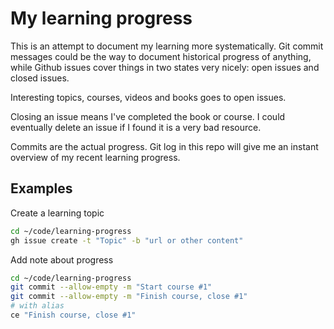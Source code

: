 # My learning progress

This is an attempt to document my learning more systematically. Git commit
messages could be the way to document historical progress of anything, while
Github issues cover things in two states very nicely: open issues and closed
issues.

Interesting topics, courses, videos and books goes to open issues.

Closing an issue means I've completed the book or course. I could eventually
delete an issue if I found it is a very bad resource.

Commits are the actual progress. Git log in this repo will give me an instant
overview of my recent learning progress.

## Examples

Create a learning topic

```bash
cd ~/code/learning-progress
gh issue create -t "Topic" -b "url or other content"
```

Add note about progress

```bash
cd ~/code/learning-progress
git commit --allow-empty -m "Start course #1"
git commit --allow-empty -m "Finish course, close #1"
# with alias
ce "Finish course, close #1"
```
